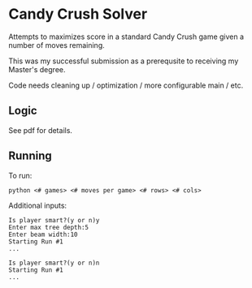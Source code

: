# Candy Crush Solver

Attempts to maximizes score in a standard Candy Crush game given a number of moves remaining.

This was my successful submission as a prerequsite to receiving my Master's degree.

Code needs cleaning up / optimization / more configurable main / etc.

## Logic
See pdf for details.

## Running
To run:
```
python <# games> <# moves per game> <# rows> <# cols>
```
Additional inputs:
```
Is player smart?(y or n)y
Enter max tree depth:5
Enter beam width:10
Starting Run #1
...
```
```
Is player smart?(y or n)n
Starting Run #1
...
```

